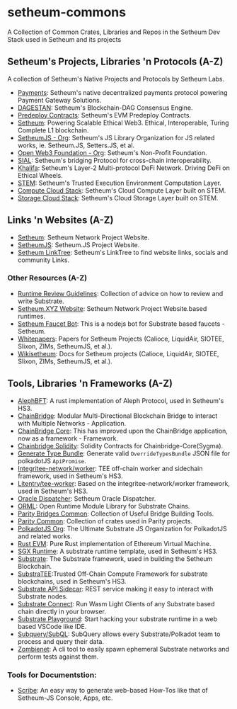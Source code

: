 # setheum-commons

A Collection of Common Crates, Libraries and Repos in the Setheum Dev Stack used in Setheum and its projects

## Setheum's Projects, Libraries 'n Protocols (A-Z)

A collection of Setheum's Native Projects and Protocols by Setheum Labs.

* [Payments](https://github.com/Setheum-Labs/Payments): Setheum's native decentralized payments protocol powering Payment Gateway Solutions.
* [DAGESTAN](https://github.com/Setheum-Labs/Dagestan): Setheum's Blockchain-DAG Consensus Engine.
* [Predeploy Contracts](https://github.com/Setheum-Labs/predeploy-contracts): Setheum's EVM Predeploy Contracts.
* [Setheum](https://github.com/Setheum-Labs/Setheum): Powering Scalable Ethical Web3. Ethical, Interoperable, Turing Complete L1 blockchain.
* [SetheumJS - Org](https://github.com/setheum-js): Setheum's JS Library Organization for JS related works, ie. Setheum.JS, Setters.JS, et al.
* [Open Web3 Foundation - Org](https://github.com/Open-Web3-Foundation): Setheum's Non-Profit Foundation.
* [SIAL](https://github.com/Setheum-Labs/Sial): Setheum's bridging Protocol for cross-chain interoperability.
* [Khalifa](https://github.com/Setheum-Labs/Khalifa): Setheum's Layer-2 Multi-protocol DeFi Network. Driving DeFi on Ethical Wheels.
* [STEM](https://github.com/Setheum-Labs/Stem): Setheum's Trusted Execution Environment Computation Layer.
* [Compute Cloud Stack](https://github.com/Setheum-Labs/c2-stack): Setheum's Cloud Compute Layer built on STEM.
* [Storage Cloud Stack](https://github.com/Setheum-Labs/s2-stack): Setheum's Cloud Storage Layer built on STEM.

## Links 'n Websites (A-Z)
* [Setheum](https://setheum.xyz): Setheum Network Project Website.
* [SetheumJS](https://setheum.js.org): Setheum.JS Project Website.
* [Setheum LinkTree](https://linktr.ee/setheum): Setheum's LinkTree to find website links, socials and community Links.

### Other Resources (A-Z)

* [Runtime Review Guidelines](https://github.com/Setheum-Labs/runtime-review-guidelines): Collection of advice on how to review and write Substrate.
* [Setheum.XYZ Website](https://github.com/Setheum-Labs/setheum-labs.github.io): Setheum Network Project Website.based runtimes.
* [Setheum Faucet Bot](https://github.com/Setheum-Labs/setm-faucet-bot): This is a nodejs bot for Substrate based faucets - Setheum.
* [Whitepapers](https://github.com/Setheum-Labs/Setheum-Labs-White-Papers): Papers for Setheum Projects (Calioce, LiquidAir, SIOTEE, Slixon, ZIMs, SetheumJS, et al.).
* [Wikisetheum](https://github.com/Setheum-Labs/setheum-wiki): Docs for Setheum projects (Calioce, LiquidAir, SIOTEE, Slixon, ZIMs, SetheumJS, et al.).

## Tools, Libraries 'n Frameworks (A-Z)

* [AlephBFT](https://github.com/aleph-zero-foundation/AlephBFT): A rust implementation of Aleph Protocol, used in Setheum's HS3.
* [ChainBridge](https://github.com/ChainSafe/ChainBridge): Modular Multi-Directional Blockchain Bridge to interact with Multiple Networks - Application.
* [ChainBridge Core](https://github.com/ChainSafe/chainbridge-core): This has improved upon the ChainBridge application, now as a framework - Framework.
* [Chainbridge Solidity](https://github.com/ChainSafe/chainbridge-solidity): Solidity Contracts for Chainbridge-Core(Sygma).
* [Generate Type Bundle](https://github.com/paritytech/generate-type-bundle): Generate valid `OverrideTypesBundle` JSON file for polkadotJS `ApiPromise`.
* [Integritee-network/worker](https://github.com/integritee-network/worker): TEE off-chain worker and sidechain framework, used in Setheum's HS3.
* [Litentry/tee-worker](https://github.com/litentry/tee-worker): Based on the integritee-network/worker framework, used in Setheum's HS3.
* [Oracle Dispatcher](https://github.com/setheum-js/setheum-oracle-dispatcher): Setheum Oracle Dispatcher.
* [ORML](https://github.com/open-web3-stack/open-runtime-module-library): Open Runtime Module Library for Substrate Chains.
* [Parity Bridges Common](https://github.com/paritytech/parity-bridges-common): Collection of Useful Bridge Building Tools.
* [Parity Common](https://github.com/paritytech/parity-common): Collection of crates used in Parity projects.
* [PolkadotJS Org](https://github.com/polkadot-js/): The Ultimate Substrate JS Organization for PolkadotJS and related works. 
* [Rust EVM](https://github.com/rust-blockchain/evm): Pure Rust implementation of Ethereum Virtual Machine.
* [SGX Runtime](https://github.com/integritee-network/sgx-runtime): A substrate runtime template, used in Setheum's HS3.
* [Substrate](https://github.com/paritytech/substrate): The Substrate framework, used in building the Setheum Blockchain.
* [SubstraTEE](https://github.com/integritee-network/substraTEE):Trusted Off-Chain Compute Framework for substrate blockchains, used in Setheum's HS3. 
* [Substrate API Sidecar](https://github.com/paritytech/substrate-api-sidecar): REST service making it easy to interact with Substrate nodes.
* [Substrate Connect](https://github.com/paritytech/substrate-connect): Run Wasm Light Clients of any Substrate based chain directly in your browser.
* [Substrate Playground](https://github.com/paritytech/substrate-playground): Start hacking your substrate runtime in a web based VSCode like IDE.
* [Subquery/SubQL](https://github.com/subquery/subql): SubQuery allows every Substrate/Polkadot team to process and query their data.
* [Zombienet](https://github.com/Setheum-Labs/zombienet): A cli tool to easily spawn ephemeral Substrate networks and perform tests against them.

### Tools for Documentstion:

- [Scribe](https://scribehow.com/): An easy way to generate web-based How-Tos like that of Setheum-JS Console, Apps, etc.
